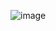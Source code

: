 ![image](https://media.licdn.com/dms/image/v2/D4D12AQHBA89SpSS7IA/article-cover_image-shrink_720_1280/article-cover_image-shrink_720_1280/0/1729360013645?e=1760572800&v=beta&t=Lejs4Jhu5Ys7hg2cWS2gVq973_UXMVRrwYHc74EidJs)
